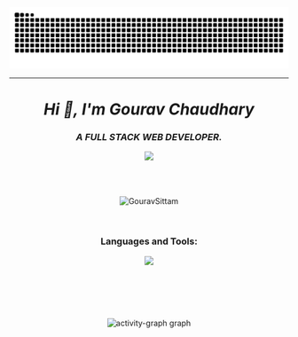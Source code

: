<!-- Snake Eating Contribution Stat -->
<div>
<img src="https://raw.githubusercontent.com/GouravSittam/GouravSittam/output/snake.svg" alt="Snake animation" />
</div><hr>
<h1 align="center"><i>Hi 👋, I'm Gourav Chaudhary</i></h1>
<h3 align="center"><i>A FULL STACK WEB DEVELOPER.</i></h3>
<p align="center"><a href="https://discord.com/users/1211708654982799422"><img src="https://lanyard.cnrad.dev/api/1211708654982799422?theme=dark&showDisplayName=true&hideClan=true&idleMessage=Debugging%20life%2C%20one%20line%20of%20code%20at%20a%20time."></a></p>
<br>
<br>
<!-- Views -->
<p align="center"> <img src="https://komarev.com/ghpvc/?username=GouravSittam&label=Profile%20views&color=0e75b6&style=flat" alt="GouravSittam" /> </p>
<br>

<h3 align="center">Languages and Tools:</h3>
<p align="center"> 
<img src="https://skillicons.dev/icons?i=aws,java,cloudflare,css,discord,docker,express,fastapi,figma,firebase,flask,git,github,html,ai,js,linux,mongodb,netlify,nextjs,nodejs,postgres,postman,powershell,py,react,regex,mysql,stackoverflow,supabase,svg,tailwind,twitter,ts,v,vercel,vite,instagram,vscode,bootstrap,pycharm,maven,npm,GPT&perline=8&theme=dark" />
</p>
<br>


<!--<p align="center"> <img align="center" src="https://github-readme-stats-sync.vercel.app/api?username=GouravSittam&count_private=true&show_icons=true&theme=radical&border_radius=10" alt="GouravSittam" /></p> -->
<!-- <p align="center"> <img align="center" src="https://github-readme-streak-stats.herokuapp.com?user=GouravSittam&theme=dracula&hide_border=true" alt="GouravSittam" /></p> -->


<!-- contribution Stats -->
<br><br>
<div style="text-align: center;">
        <img src="https://github-readme-activity-graph.vercel.app/graph?username=GouravSittam&radius=16&theme=redical&area=true&order=5" height="300" alt="activity-graph graph" />
    </div>
<!--   <img src="https://github-readme-activity-graph.vercel.app/graph?username=GouravSittam&radius=16&theme=redical&area=true&order=5" height="300"  alt="activity-graph graph"  /> -->

